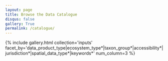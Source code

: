 ```yaml
---
layout: page
title: Browse the Data Catalogue
disqus: false
gallery: True
permalink: /catalogue/
---
```


{% include gallery.html collection='inputs' facet_by='data_product_type|ecosystem_type*|taxon_group*|accessibility*|jurisdiction*|spatial_data_type*|keywords*' num_column=3 %}